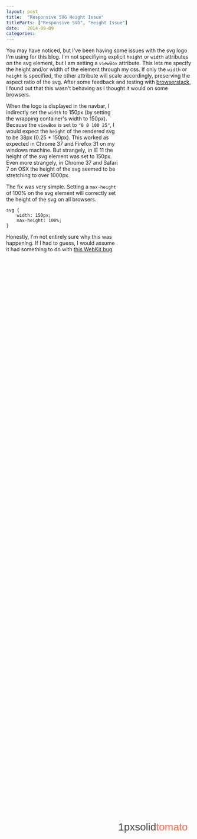 ```yaml
---
layout: post
title:  "Responsive SVG Height Issue"
titleParts: ["Responsive SVG", "Height Issue"]
date:   2014-09-09
categories:
---
```


You may have noticed, but I've been having some issues with the svg logo I'm using for this blog. I'm not specifiying explicit <code class="language-*">height</code> or <code class="language-*">width</code> attributes on the svg element, but I am setting a <code class="language-*">viewBox</code> attribute. This lets me specify the height and/or width of the element through my css. If only the <code class="language-*">width</code> or <code class="language-*">height</code> is specified, the other attribute will scale accordingly, preserving the aspect ratio of the svg. After some feedback and testing with [browserstack](http://www.browserstack.com/), I found out that this wasn't behaving as I thought it would on some browsers.

<svg viewbox="0 0 100 25" style="float: right; display: block; width: 200px; height: 100%;">
    <text style="font-family: 'Josefin Sans', sans-serif; fill: #444444;" transform="matrix(1,0,0,1,0,20)">1pxsolid<tspan style="fill: tomato;">tomato</tspan></text>
</svg>

When the logo is displayed in the navbar, I indirectly set the <code class="language-*">width</code> to 150px (by setting the wrapping container's width to 150px). Because the <code class="language-*">viewBox</code> is set to <code class="language-*">"0 0 100 25"</code>, I would expect the <code class="language-*">height</code> of the rendered svg to be 38px (0.25 * 150px). This worked as expected in Chrome 37 and Firefox 31 on my windows machine. But strangely, in IE 11 the height of the svg element was set to 150px. Even more strangely, in Chrome 37 and Safari 7 on OSX the height of the svg seemed to be stretching to over 1000px.

The fix was very simple. Setting a <code class="language-*">max-height</code> of 100% on the svg element will correctly set the height of the svg on all browsers.

<pre class="language-css"><code class="language-css">svg {
    width: 150px;
    max-height: 100%;
}
</code></pre>

Honestly, I'm not entirely sure why this was happening. If I had to guess, I would assume it had something to do with [this WebKit bug](https://bugs.webkit.org/show_bug.cgi?id=82489).